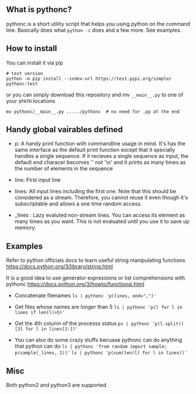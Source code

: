 ## What is pythonc?

pythonc is a short utility script that helps you using python on the command
line. Basically does what `python -c` does and a few more. See examples.


## How to install

You can install it via pip
```
# test version
python -m pip install --index-url https://test.pypi.org/simple/ pythonc-test
```

or you can simply download this repository and mv `__main__.py` to
one of your `$PATH` locations
```
mv pythonc/__main__.py ...../pythonc  # no need for .py at the end
```



## Handy global vairables defined

- p: A handy print function with commandline usage in mind. It's has the
same interface as the default print function except that it specially
handles a single sequence. If it recieves a single sequence as input, the
default end characer becomes '' not '\n' and it prints as many times as 
the number of  elements in the sequence

* line: First input line

* lines: All input lines including the first one. Note that this should
be considered as a stream. Therefore, you cannot reuse it even though
it's subscriptable and allows a one time random access.

* _lines : Lazy evaluted non-stream lines. You can access its element
as many times as you want. This is not evaluated until you use it to
save up memory.


## Examples
Refer to python officials docs to learn useful string manipulating functions
https://docs.python.org/3/library/string.html

It is a good idea to use generator expressions or list comprehensions
with pythonc
https://docs.python.org/3/howto/functional.html

* Concatenate filenames
`ls | pythonc 'p(lines, end=",")'`

* Get files whose names are longer than 5
`ls | pythonc 'p(l for l in lines if len(l)>5)'`

* Get the 4th column of the processs status
`ps | pythonc 'p(l.split()[3] for l in lines[1:])'`

* You can also do some crazy stuffs becuase pythonc can do anything
that python can do
`ls | pythonc 'from random import sample; p(sample(_lines, 2))'`
`ls | pythonc 'p(sum(len(l) for l in lines))'`


## Misc

Both python2 and python3 are supported